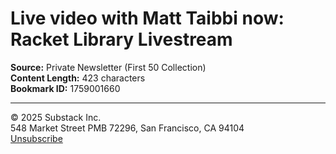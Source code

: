 # Live video with Matt Taibbi now: Racket Library Livestream

**Source:** Private Newsletter (First 50 Collection)  
**Content Length:** 423 characters  
**Bookmark ID:** 1759001660

---

<div><p>© 2025 <span>Substack Inc.</span><br>548 Market Street PMB 72296, San Francisco, CA 94104 <br><a href="https://substack.com/api/v1/email/notification/unsubscribe?token=eyJ1c2VyX2lkIjozODA2NjI4LCJ0b3BpYyI6ImxpdmVfc3RyZWFtIiwiaWF0IjoxNzQxMzgxMzI5LCJleHAiOjE3NzI5MTczMjksImlzcyI6InB1Yi0wIiwic3ViIjoibm90aWZpY2F0aW9uLXVuc3Vic2NyaWJlIn0.vsTqApynz0ePBp15Dz3ZBzYCDJXEEaY4upTm-6JNums"><span>Unsubscribe</span></a></p></div>
